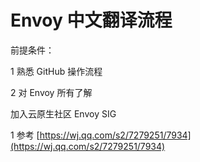 # Envoy 中文翻译流程

前提条件：

1 熟悉 GitHub 操作流程

2 对 Envoy 所有了解

加入云原生社区 Envoy SIG 

1 参考 [https://wj.qq.com/s2/7279251/7934](https://wj.qq.com/s2/7279251/7934)

